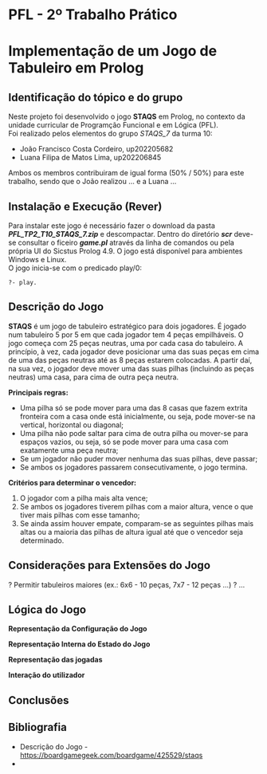 # PFL - 2º Trabalho Prático
# Implementação de um Jogo de Tabuleiro em Prolog

## Identificação do tópico e do grupo

Neste projeto foi desenvolvido o jogo **STAQS** em Prolog, no contexto da unidade curricular de Programção Funcional e em Lógica (PFL).    
Foi realizado pelos elementos do grupo *STAQS_7* da turma 10: 
* João Francisco Costa Cordeiro, up202205682
* Luana Filipa de Matos Lima, up202206845

Ambos os membros contribuiram de igual forma (50% / 50%) para este trabalho, sendo que o João realizou ... e a Luana ...


## Instalação e Execução (Rever)
Para instalar este jogo é necessário fazer o download da pasta ***PFL_TP2_T10_STAQS_7.zip*** e descompactar. Dentro do diretório ***scr*** deve-se consultar o ficeiro ***game.pl*** através da linha de comandos ou pela própria UI do Sicstus Prolog 4.9. O jogo está disponível para ambientes Windows e Linux.    
O jogo inicia-se com o predicado play/0:
```
?- play.
```


## Descrição do Jogo
**STAQS** é um jogo de tabuleiro estratégico para dois jogadores. É jogado num tabuleiro 5 por 5 em que cada jogador tem 4 peças empilháveis. O jogo começa com 25 peças neutras, uma por cada casa do tabuleiro. A princípio, à vez, cada jogador deve posicionar uma das suas peças em cima de uma das peças neutras até as 8 peças estarem colocadas. A partir daí, na sua vez, o jogador deve mover uma das suas pilhas (incluindo as peças neutras) uma casa, para cima de outra peça neutra. 

**Principais regras:**
* Uma pilha só se pode mover para uma das 8 casas que fazem extrita fronteira com a casa onde está inicialmente, ou seja, pode mover-se na vertical, horizontal ou diagonal;
* Uma pilha não pode saltar para cima de outra pilha ou mover-se para espaços vazios, ou seja, só se pode mover para uma casa com exatamente uma peça neutra;
* Se um jogador não puder mover nenhuma das suas pilhas, deve passar;
* Se ambos os jogadores passarem consecutivamente, o jogo termina.

**Critérios para determinar o vencedor:**
1. O jogador com a pilha mais alta vence;
2. Se ambos os jogadores tiverem pilhas com a maior altura, vence o que tiver mais pilhas com esse tamanho;
3. Se ainda assim houver empate, comparam-se as seguintes pilhas mais altas ou a maioria das pilhas de altura igual até que o vencedor seja determinado.


## Considerações para Extensões do Jogo
? Permitir tabuleiros maiores (ex.: 6x6 - 10 peças, 7x7 - 12 peças ...)
? ...


## Lógica do Jogo
**Representação da Configuração do Jogo**


**Representação Interna do Estado do Jogo**


**Representação das jogadas**


**Interação do utilizador**




## Conclusões


## Bibliografia

* Descrição do Jogo - https://boardgamegeek.com/boardgame/425529/staqs
* 